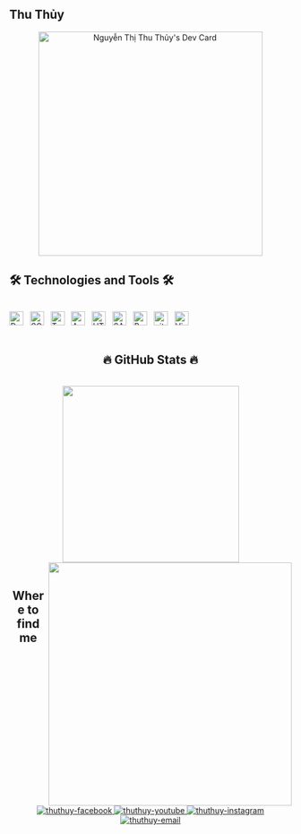 <h2 > Thu Thủy </h2>
<div align="center">
<a href="https://app.daily.dev/thuthuy2996"><img src="https://api.daily.dev/devcards/d9d7e01e1b174ec685226fdcca44d6b2.png?r=bk4" width="400" alt="Nguyễn Thị Thu Thủy's Dev Card"/></a>
</div>
<div>
<h2 >🛠 Technologies and Tools 🛠</h2>
<br>
<!-- https://simpleicons.org/ -->
<span><img src="https://img.shields.io/badge/.Net-282C34?style=for-the-badge&logo=dotnet&logoColor=white" alt="DotNet logo" title="DotNet" height="25" /></span>
&nbsp;
<span><img src="https://img.shields.io/badge/SQLServer-282C34?logo=microsoftsqlserver&logoColor=F7DF1E" alt="SQL Server logo" title="SQLServer" height="25" /></span>
&nbsp;
<span><img src="https://img.shields.io/badge/TypeScript-282C34?logo=typescript&logoColor=3178C6" alt="TypeScript logo" title="TypeScript" height="25" /></span>
&nbsp;
<span><img src="https://img.shields.io/badge/Android-282C34?logo=android&logoColor=25BE30" alt="Android logo" title="Android" height="25" /></span>
&nbsp;
<span><img src="https://img.shields.io/badge/HTML5-282C34?logo=html5&logoColor=E34F26" alt="HTML5 logo" title="HTML5" height="25" /></span>
&nbsp;
<span><img src="https://img.shields.io/badge/Sass-282C34?logo=sass&logoColor=CC6699" alt="SASS logo" title="SASS" height="25" /></span> 
&nbsp;
<span><img src="https://img.shields.io/badge/Bootstrap-282C34?logo=bootstrap&logoColor=7952B3" alt="Bootstrap logo" title="Bootstrap" height="25" /></span>
&nbsp;
<span><img src="https://img.shields.io/badge/git-282C34?logo=git&logoColor=F05032" alt="git logo" title="git" height="25" /></span>
&nbsp;
<span><img src="https://img.shields.io/badge/VS%20Code-282C34?logo=visual-studio-code&logoColor=007ACC" alt="Visual Studio Code logo" title="Visual Studio Code" height="25" /></span>
&nbsp;

</div>
<br>
<h2 align="center">🔥 GitHub Stats 🔥</h2>
<!-- https://github.com/anuraghazra/github-readme-stats -->
<br>
<div align=center>
  <a href="#" title="thuthuy">
    <img width="315" align="center" src="https://github-readme-stats.vercel.app/api/top-langs/?username=ThuThuy2996&hide=c%23,powershell,Mathematica,Objective-C,Objective-C%2b%2b,Cuda&title_color=61dafb&text_color=ffffff&icon_color=61dafb&bg_color=20232a&langs_count=8&layout=compact&border_color=61dafb&hide_border=true" />
  </a>
  <a href="#" title="thuthuy">
    <img align="right" width="434" src="https://github-readme-stats.vercel.app/api?username=ThuThuy2996&show_icons=true&theme=react&border_color=61dafb&hide_border=true" />
  </a>
</div>

<br>
<h2 align="center">Where to find me</h2>
<br>
<!-- https://icons8.com -->
<div align="center">
  <a href="https://www.facebook.com/NhuocHy.IT96" target="blank">
    <img src="https://img.icons8.com/bubbles/100/000000/facebook-new.png" alt="thuthuy-facebook" />
  </a>
  <a href="https://www.youtube.com/@ThuThuy96" target="blank">
    <img src="https://img.icons8.com/bubbles/100/000000/youtube-squared.png" alt="thuthuy-youtube" />
  </a>
  <a href="https://www.instagram.com/thuthuy.it96/" target="blank">
    <img src="https://img.icons8.com/bubbles/100/000000/instagram.png" alt="thuthuy-instagram" />
  </a>
  <a href="mailto:nguyenthithuthuy0996@gmail.com" target="top">
    <img src="https://img.icons8.com/bubbles/100/000000/apple-mail.png" alt="thuthuy-email" />
  </a>
</div>

